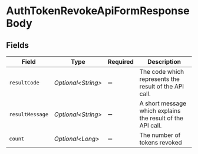 # AuthTokenRevokeApiFormResponseBody


## Fields

| Field                                                      | Type                                                       | Required                                                   | Description                                                |
| ---------------------------------------------------------- | ---------------------------------------------------------- | ---------------------------------------------------------- | ---------------------------------------------------------- |
| `resultCode`                                               | *Optional\<String>*                                        | :heavy_minus_sign:                                         | The code which represents the result of the API call.      |
| `resultMessage`                                            | *Optional\<String>*                                        | :heavy_minus_sign:                                         | A short message which explains the result of the API call. |
| `count`                                                    | *Optional\<Long>*                                          | :heavy_minus_sign:                                         | The number of tokens revoked                               |